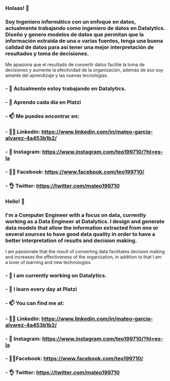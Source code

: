 ### Holaas! 👋

### Soy Ingeniero informático con un enfoque en datos, actualmente trabajando como ingeniero de datos en Datalytics. Diseño y genero modelos de datos que permitan que la información extraída de una o varias fuentes, tenga una buena calidad de datos para así tener una mejor interpretación de resultados y toma de decisiones.

Me apasiona que el resultado de convertir datos facilite la toma de decisiones y aumente la efectividad de la organización, además de eso soy amante del aprendizaje y las nuevas tecnologías.


### - 🔭 Actualmente estoy trabajando en Datalytics.
### - 🌱 Aprendo cada día en Platzi 
### - 📫 Me puedes encontrar en:
### - 👨‍💻 Linkedin: https://www.linkedin.com/in/mateo-garcia-alvarez-4a453b1b2/
### - 📸 Instagram: https://www.instagram.com/teo199710/?hl=es-la
### - 👱‍♂‍ Facebook: https://www.facebook.com/teo199710/
### - 👌 Twitter: https://twitter.com/mateo199710


### Hello! 👋

### I'm a Computer Engineer with a focus on data, currently working as a Data Engineer at Datalytics. I design and generate data models that allow the information extracted from one or several sources to have good data quality in order to have a better interpretation of results and decision making.

I am passionate that the result of converting data facilitates decision making and increases the effectiveness of the organization, in addition to that I am a lover of learning and new technologies.


### - 🔭 I am currently working on Datalytics.
### - 🌱 I learn every day at Platzi
### - 📫 You can find me at:
### - 👨‍💻 Linkedin: https://www.linkedin.com/in/mateo-garcia-alvarez-4a453b1b2/
### - 📸 Instagram: https://www.instagram.com/teo199710/?hl=es-la
### - 👱‍♂‍ Facebook: https://www.facebook.com/teo199710/
### - 👌 Twitter: https://twitter.com/mateo199710
